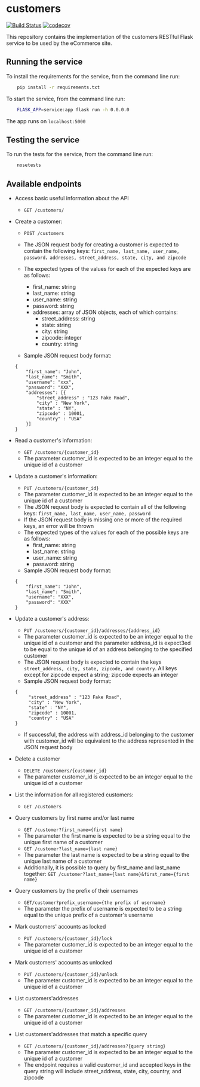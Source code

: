 # customers
[![Build Status](https://app.travis-ci.com/devops-customers-squad/customers.svg?branch=main)](https://app.travis-ci.com/devops-customers-squad/customers)
[![codecov](https://codecov.io/gh/devops-customers-squad/customers/branch/main/graph/badge.svg?token=4E1ONO9584)](https://codecov.io/gh/devops-customers-squad/customers)

This repository contains the implementation of the customers RESTful Flask service to be used by the eCommerce site.

## Running the service
To install the requirements for the service, from the command line run:
```bash
    pip install -r requirements.txt
```

To start the service, from the command line run:
```bash
    FLASK_APP=service:app flask run -h 0.0.0.0
```

The app runs on `localhost:5000`

## Testing the service 
To run the tests for the service, from the command line run:
```bash
    nosetests
```

## Available endpoints
- Access basic useful information about the API
    * `GET /customers/`

- Create a customer: 
    * `POST /customers`
    * The JSON request body for creating a customer is expected to contain the following keys: ``first_name, last_name, user_name, password，addresses, street_address, state, city, and zipcode``
    * The expected types of the values for each of the expected keys are as follows:
        - first_name: string
        - last_name: string
        - user_name: string
        - password: string 
        - addresses: array of JSON objects, each of which contains:
            - street_address: string
            - state: string
            - city: string
            - zipcode: integer
            - country: string
       
        
    * Sample JSON request body format:
    ```
    {
        "first_name": "John",
        "last_name": "Smith",
        "username": "xxx",
        "password": "XXX",
        "addresses": [{
            "street_address" : "123 Fake Road",
            "city" : "New York",
            "state" : "NY",
            "zipcode" : 10001,
            "country" : "USA"
        }] 
    }
    ```
- Read a customer's information:
    * `GET /customers/{customer_id}`
    * The parameter customer_id is expected to be an integer equal to the unique id of a customer
- Update a customer's information:
    * `PUT /customers/{customer_id}`
    * The parameter customer_id is expected to be an integer equal to the unique id of a customer
    * The JSON request body is expected to contain all of the following keys: ``first_name, last_name, user_name, password``
    * If the JSON request body is missing one or more of the required keys, an error will be thrown
    * The expected types of the values for each of the possible keys are as follows:
        - first_name: string
        - last_name: string
        - user_name: string
        - password: string 
    * Sample JSON request body format:
    ```
    { 
        "first_name": "John",  
        "last_name": "Smith",  
        "username": "XXX", 
        "password": "XXX" 
    }
    ```
- Update a customer's address:
    * `PUT /customers/{customer_id}/addresses/{address_id}`
    * The parameter customer_id is expected to be an integer equal to the unique id of a customer and the parameter address_id is expect3ed to be equal to the unique id of an address belonging to the specified customer
    * The JSON request body is expected to contain the keys ``street_address, city, state, zipcode, and country``. All keys except for zipcode expect a string; zipcode expects an integer
    * Sample JSON request body format:
    ```
    {
         "street_address" : "123 Fake Road",
         "city" : "New York",
         "state" : "NY",
         "zipcode" : 10001,
         "country" : "USA"
    }
    ```
    * If successful, the address with address_id belonging to the customer with customer_id will be equivalent to the address represented in the JSON request body

- Delete a customer
    * `DELETE /customers/{customer_id}`
    * The parameter customer_id is expected to be an integer equal to the unique id of a customer
- List the information for all registered customers:
    * `GET /customers` 
- Query customers by first name and/or last name
    * `GET /customer?first_name={first name}`
    * The parameter the first name is expected to be a string equal to the unique first name of a customer
    * `GET /customer?last_name={last name}`
    * The parameter the last name is expected to be a string equal to the unique last name of a customer
    * Additionally, it is possible to query by first_name and last_name together: `GET /customer?last_name={last name}&first_name={first name}`
- Query customers by the prefix of their usernames
    * `GET/customer?prefix_username={the prefix of username}`
    * The parameter the prefix of username is expected to be a string equal to the unique prefix of a customer's username
- Mark customers' accounts as locked
    * `PUT /customers/{customer_id}/lock`
    * The parameter customer_id is expected to be an integer equal to the unique id of a customer
    
- Mark customers' accounts as unlocked
    * `PUT /customers/{customer_id}/unlock`
    * The parameter customer_id is expected to be an integer equal to the unique id of a customer

- List customers'addresses
    * `GET /customers/{customer_id}/addresses`
    * The parameter customer_id is expected to be an integer equal to the unique id of a customer
 
- List customers'addresses that match a specific query
    * `GET /customers/{customer_id}/addresses?{query string}`
    * The parameter customer_id is expected to be an integer equal to the unique id of a customer
    * The endpoint requires a valid customer_id and accepted keys in the query string will include street_address, state, city, country, and zipcode
    